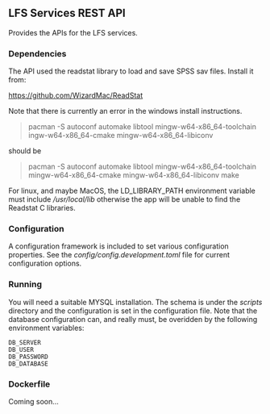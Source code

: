
## LFS Services REST API

Provides the APIs for the LFS services.

### Dependencies
The API used the readstat library to load and save SPSS sav files. Install it from:

https://github.com/WizardMac/ReadStat

Note that there is currently an error in the windows install instructions.

> pacman -S autoconf automake libtool mingw-w64-x86_64-toolchain ingw-w64-x86_64-cmake mingw-w64-x86_64-libiconv

should be

> pacman -S autoconf automake libtool mingw-w64-x86_64-toolchain mingw-w64-x86_64-cmake mingw-w64-x86_64-libiconv make

For linux, and maybe MacOS, the LD_LIBRARY_PATH environment variable must include 
_/usr/local/lib_ otherwise the app will be unable to find the Readstat C libraries.

### Configuration

A configuration framework is included to set various configuration properties. See the _config/config.development.toml_ file
for current configuration options.

### Running

You will need a suitable MYSQL installation. The schema is under the _scripts_ directory and the configuration is set in 
the configuration file. Note that the database configuration can, and really must, be 
overidden by the following environment variables:

	DB_SERVER
	DB_USER
	DB_PASSWORD
	DB_DATABASE

### Dockerfile

Coming soon...
